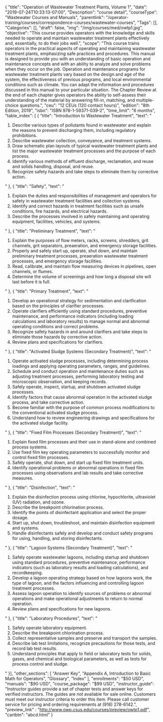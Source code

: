 {
	"title": "Operation of Wastewater Treatment Plants, Volume 1",
	"date": "2019-07-24T10:33:13-07:00",
	"Description": "course detail",
	"courseType": "Wastewater Courses and Manuals",
	"parentlink": "/operator-training/courses/correspondence-courses/wastewater-courses",
	"Tags": [],
	"Categories": [],
	"draft": false,
	"img": "/img/courses/med/owtp1.jpg",
	"objective": "This course provides operators with the knowledge and skills needed to operate and maintain wastewater treatment plants effectively and, essentially, to do their jobs well.",
	"scope": "This course trains operators in the practical aspects of operating and maintaining wastewater treatment plants, emphasizing safe practices and procedures. This manual is designed to provide you with an understanding of basic operation and maintenance concepts and with an ability to analyze and solve problems when they occur on the job. Operation and maintenance programs for wastewater treatment plants vary based on the design and age of the system, the effectiveness of previous programs, and local environmental conditions such as climate. You can adapt the information and procedures discussed in this manual to your particular situation. The Chapter Review at the end of each chapter gives operators the ability to self-assess their understanding of the material by answering fill-in, matching, and multiple-choice questions.",
	"ceu": "12 CEUs (120 contact hours)",
	"edition": "8th Edition, 2019",
	"isbn": "ISBN 978-1-59371-039-2",
	"time_limit": "6 months",
	"table_index": [
	{
		"title": "Introduction to Wastewater Treatment",
		"text": "<ol><li>Describe various types of pollutants found in wastewater and explain the reasons to prevent discharging them, including regulatory prohibitions.</li><li>Describe wastewater collection, conveyance, and treatment systems.</li><li>Draw schematic plan layouts of typical wastewater treatment plants and list the major wastewater treatment processes and the purpose of each process.</li><li>Identify various methods of effluent discharge, reclamation, and reuse and solids handling, disposal, and reuse.</li><li>Recognize safety hazards and take steps to eliminate them by corrective action.</li></ol></p>"
	},
	{
		"title": "Safety",
		"text": "<ol><li>Explain the duties and responsibilities of management and operators for safety in wastewater treatment facilities and collection systems.</li><li>Identify and correct hazards in treatment facilities such as unsafe conditions, fire hazards, and electrical hazards.</li><li>Describe the processes involved in safely maintaining and operating equipment, facilities, vehicles, and systems.</li></ol></p>"
	},
	{
		"title": "Preliminary Treatment",
		"text": "<ol><li>Explain the purposes of flow meters, racks, screens, shredders, grit channels, grit separators, preaeration, and emergency storage facilities.</li><li>Properly and safely start up, operate, shut down, and maintain preliminary treatment processes, preaeration wastewater treatment processes, and emergency storage facilities.</li><li>Read, calibrate, and maintain flow measuring devices in pipelines, open channels, or flumes.</li><li>Determine the volume of screenings and how long a disposal site will last before it is full.</li></ol></p>"
	},
	{
		"title": "Primary Treatment",
		"text": "<ol><li>Develop an operational strategy for sedimentation and clarification based on the principles of clarifier processes.</li><li>Operate clarifiers efficiently using standard procedures, preventive maintenance, and performance indicators (including loading calculations and laboratory results) to manage normal and abnormal operating conditions and correct problems.</li><li>Recognize safety hazards in and around clarifiers and take steps to eliminate those hazards by corrective action.</li><li>Review plans and specifications for clarifiers.</li></ol></p>"
	},
	{
		"title": "Activated Sludge Systems (Secondary Treatment)",
		"text": "<ol><li>Operate activated sludge processes, including determining process loadings and applying operating parameters, ranges, and guidelines.</li><li>Schedule and conduct operation and maintenance duties such as adjusting treatment processes, performing laboratory testing and microscopic observation, and keeping records.</li><li>Safely operate, inspect, startup, and shutdown activated sludge processes.</li><li>Identify factors that cause abnormal operation in the activated sludge process, and take corrective action.</li><li>Become familiar with the purpose of common process modifications to the conventional activated sludge process.</li><li>Understand how to review engineering drawings and specifications for the activated sludge facility.</li></ol></p>"
	},
	{
		"title": "Fixed Film Processes (Secondary Treatment)",
		"text": "<ol><li>Explain fixed film processes and their use in stand-alone and combined process systems.</li><li>Use fixed film key operating parameters to successfully monitor and control fixed film processes.</li><li>Safely operate, shut down, and start up fixed film treatment units.</li><li>Identify operational problems or abnormal operations in fixed film processes using observations and lab results and take corrective measures.</li></ol></p>"
	},
	{
		"title": "Disinfection",
		"text": "<ol><li>Explain the disinfection process using chlorine, hypochlorite, ultraviolet (UV) radiation, and ozone.</li><li>Describe the breakpoint chlorination process.</li><li>Identify the points of disinfectant application and select the proper dosage.</li><li>Start up, shut down, troubleshoot, and maintain disinfection equipment and systems.</li><li>Handle disinfectants safely and develop and conduct safety programs for using, handling, and storing disinfectants.</li></ol></p>"
	},
	{
		"title": "Lagoon Systems (Secondary Treatment)",
		"text": "<ol><li>Safely operate wastewater lagoons, including startup and shutdown using standard procedures, preventive maintenance, performance indicators (such as laboratory results and loading calculations), and recordkeeping.</li><li>Develop a lagoon operating strategy based on how lagoons work, the type of lagoon, and the factors influencing and controlling lagoon treatment processes.</li><li>Assess lagoon operation to identify sources of problems or abnormal operations and make operational adjustments to return to normal operation.</li><li>Review plans and specifications for new lagoons.</li></ol></p>"
	},
	{
		"title": "Laboratory Procedures",
		"text": "<ol><li>Safely operate laboratory equipment.</li><li>Describe the breakpoint chlorination process.</li><li>Collect representative samples and preserve and transport the samples.</li><li>Describe lab test limitations, recognize precautions for those tests, and record lab test results.</li><li>Understand principles that apply to field or laboratory tests for solids, gases, and chemical and biological parameters, as well as tests for process control and sludge.</li></ol></p>"
	}],
	"other_sections": [
		"Answer Key", 
		"Appendix A, Introduction to Basic Math for Operators", 
		"Glossary", 
		"Index"
	],
	"enrollments": "$50 USD",
	"manuals": "$90 USD",
	"course_package": "$99 USD",
	"instructor_guide": "Instructor guides provide a set of chapter tests and answer keys for verified instructors. The guides are not available for sale online. Customers must meet our instructor criteria to order this item. Please call customer service for pricing and ordering requirements at (916) 278-6142.",
	"preview_link" : "http://www.owp.csus.edu/courses/preview/owtp1.pdf",
	"cartbtn": "abcd.html"
}